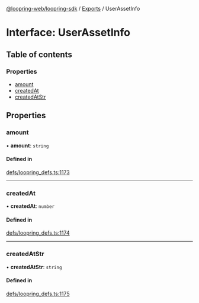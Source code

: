 [@loopring-web/loopring-sdk](../README.md) / [Exports](../modules.md) / UserAssetInfo

# Interface: UserAssetInfo

## Table of contents

### Properties

- [amount](UserAssetInfo.md#amount)
- [createdAt](UserAssetInfo.md#createdat)
- [createdAtStr](UserAssetInfo.md#createdatstr)

## Properties

### amount

• **amount**: `string`

#### Defined in

[defs/loopring_defs.ts:1173](https://github.com/Loopring/loopring_sdk/blob/6d0be7c/src/defs/loopring_defs.ts#L1173)

___

### createdAt

• **createdAt**: `number`

#### Defined in

[defs/loopring_defs.ts:1174](https://github.com/Loopring/loopring_sdk/blob/6d0be7c/src/defs/loopring_defs.ts#L1174)

___

### createdAtStr

• **createdAtStr**: `string`

#### Defined in

[defs/loopring_defs.ts:1175](https://github.com/Loopring/loopring_sdk/blob/6d0be7c/src/defs/loopring_defs.ts#L1175)
